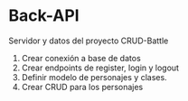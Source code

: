 # Back-API

Servidor y datos del proyecto CRUD-Battle

1. Crear conexión a base de datos
2. Crear endpoints de register, login y logout
3. Definir modelo de personajes y clases. 
4. Crear CRUD para los personajes
